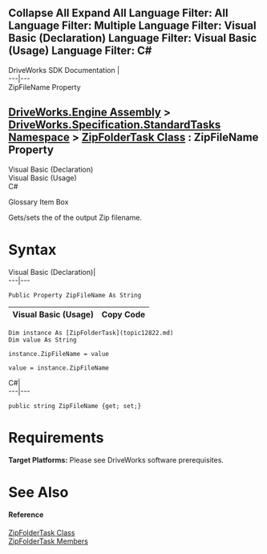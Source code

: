        

 Collapse All Expand All  Language Filter: All  Language Filter: Multiple  Language Filter: Visual Basic (Declaration) Language Filter: Visual Basic (Usage) Language Filter: C#  
---  
DriveWorks SDK Documentation  |   
---|---  
ZipFileName Property   
  
[DriveWorks.Engine Assembly](topic2156.md) > [DriveWorks.Specification.StandardTasks Namespace](topic11896.md) > [ZipFolderTask Class](topic12822.md) : ZipFileName Property  
---  
  
Visual Basic (Declaration)    
Visual Basic (Usage)    
C# 

Glossary Item Box

Gets/sets the of the output Zip filename. 

# Syntax

Visual Basic (Declaration)|   
---|---  
      
    
    Public Property ZipFileName As String  
  
Visual Basic (Usage)| Copy Code  
---|---  
      
    
    Dim instance As [ZipFolderTask](topic12822.md)
    Dim value As String
     
    instance.ZipFileName = value
     
    value = instance.ZipFileName  
  
C#|   
---|---  
      
    
    public string ZipFileName {get; set;}  
  
# Requirements

**Target Platforms:** Please see DriveWorks software prerequisites.

# See Also

#### Reference

[ZipFolderTask Class](topic12822.md)   
[ZipFolderTask Members](topic12823.md)


